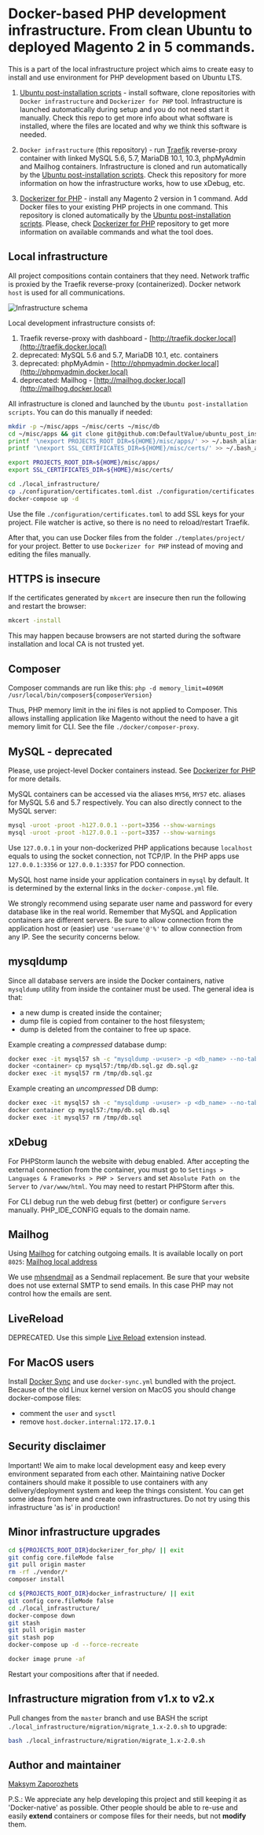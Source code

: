 # Docker-based PHP development infrastructure. From clean Ubuntu to deployed Magento 2 in 5 commands. #

This is a part of the local infrastructure project which aims to create easy to install and use environment for PHP development based on Ubuntu LTS.

1. [Ubuntu post-installation scripts](https://github.com/DefaultValue/ubuntu_post_install_scripts) - install software,
   clone repositories with `Docker infrastructure` and `Dockerizer for PHP` tool. Infrastructure is launched automatically
   during setup and you do not need start it manually. Check this repo to get more info about what software is installed,
   where the files are located and why we think this software is needed.

2. `Docker infrastructure` (this repository) - run [Traefik](https://traefik.io/) reverse-proxy container with linked
   MySQL 5.6, 5.7, MariaDB 10.1, 10.3, phpMyAdmin and Mailhog containers. Infrastructure is cloned and run automatically by the
   [Ubuntu post-installation scripts](https://github.com/DefaultValue/ubuntu_post_install_scripts). Check this repository
   for more information on how the infrastructure works, how to use xDebug, etc.

3. [Dockerizer for PHP](https://github.com/DefaultValue/dockerizer_for_php) - install any Magento 2 version in 1
   command. Add Docker files to your existing PHP projects in one command. This repository is cloned automatically
   by the [Ubuntu post-installation scripts](https://github.com/DefaultValue/ubuntu_post_install_scripts). Please, check
   [Dockerizer for PHP](https://github.com/DefaultValue/dockerizer_for_php) repository to get more information on available
   commands and what the tool does.


## Local infrastructure ##

All project compositions contain containers that they need. Network traffic is proxied by the Traefik reverse-proxy (containerized).
Docker network `host` is used for all communications.

![Infrastructure schema](https://raw.githubusercontent.com/DefaultValue/docker_infrastructure/master/docker_infrastructure_schema.png)

Local development infrastructure consists of:
1) Traefik reverse-proxy with dashboard - [http://traefik.docker.local](http://traefik.docker.local)
2) deprecated: MySQL 5.6 and 5.7, MariaDB 10.1, etc. containers
3) deprecated: phpMyAdmin - [http://phpmyadmin.docker.local](http://phpmyadmin.docker.local)
4) deprecated: Mailhog - [http://mailhog.docker.local](http://mailhog.docker.local)

All infrastructure is cloned and launched by the `Ubuntu post-installation scripts`. You can do this manually if needed:

```bash
mkdir -p ~/misc/apps ~/misc/certs ~/misc/db
cd ~/misc/apps && git clone git@github.com:DefaultValue/ubuntu_post_install_scripts.git
printf '\nexport PROJECTS_ROOT_DIR=${HOME}/misc/apps/' >> ~/.bash_aliases
printf '\nexport SSL_CERTIFICATES_DIR=${HOME}/misc/certs/' >> ~/.bash_aliases

export PROJECTS_ROOT_DIR=${HOME}/misc/apps/
export SSL_CERTIFICATES_DIR=${HOME}/misc/certs/

cd ./local_infrastructure/
cp ./configuration/certificates.toml.dist ./configuration/certificates.toml
docker-compose up -d
```

Use the file `./configuration/certificates.toml` to add SSL keys for your project. File watcher is active, so there is
no need to reload/restart Traefik.

After that, you can use Docker files from the folder `./templates/project/` for your project.
Better to use `Dockerizer for PHP` instead of moving and editing the files manually.


## HTTPS is insecure ##

If the certificates generated by `mkcert` are insecure then run the following and restart the browser:

```bash
mkcert -install
```

This may happen because browsers are not started during the software installation and local CA is not trusted yet.


## Composer ##

Composer commands are run like this: `php -d memory_limit=4096M /usr/local/bin/composer${composerVersion}`

Thus, PHP memory limit in the ini files is not applied to Composer. This allows installing application like Magento
without the need to have a git memory limit for CLI. See the file `./docker/composer-proxy`.


## MySQL - deprecated ##

Please, use project-level Docker containers instead. See [Dockerizer for PHP](https://github.com/DefaultValue/dockerizer_for_php) for more details.

MySQL containers can be accessed via the aliases `MY56`, `MY57` etc. aliases for MySQL 5.6 and 5.7 respectively.
You can also directly connect to the MySQL server:

```bash
mysql -uroot -proot -h127.0.0.1 --port=3356 --show-warnings
mysql -uroot -proot -h127.0.0.1 --port=3357 --show-warnings
```

Use `127.0.0.1` in your non-dockerized PHP applications because `localhost` equals to using the socket connection,
not TCP/IP. In the PHP apps use `127.0.0.1:3356` or `127.0.0.1:3357` for PDO connection.

MySQL host name inside your application containers in `mysql` by default. It is determined by the external links in
the `docker-compose.yml` file.

We strongly recommend using separate user name and password for every database like in the real world. Remember
that MySQL and Application containers are different servers. Be sure to allow connection from the application host
or (easier) use `'username'@'%'` to allow connection from any IP. See the security concerns below.


## mysqldump ##

Since all database servers are inside the Docker containers, native `mysqldump` utility from inside the container must be used. The general idea is that:

- a new dump is created inside the container;
- dump file is copied from container to the host filesystem;
- dump is deleted from the container to free up space.

Example creating a *compressed* database dump:

```bash
docker exec -it mysql57 sh -c "mysqldump -u<user> -p <db_name> --no-tablespaces | gzip > /tmp/db.sql.gz"
docker <container> cp mysql57:/tmp/db.sql.gz db.sql.gz
docker exec -it mysql57 rm /tmp/db.sql.gz
```

Example creating an *uncompressed* DB dump:

```bash
docker exec -it mysql57 sh -c "mysqldump -u<user> -p <db_name> --no-tablespaces > /tmp/db.sql"
docker container cp mysql57:/tmp/db.sql db.sql
docker exec -it mysql57 rm /tmp/db.sql
```


## xDebug ##

For PHPStorm launch the website with debug enabled. After accepting the external connection from the container, you
must go to
`Settings > Languages & Frameworks > PHP > Servers` and set `Absolute Path on the Server` to `/var/www/html`. You may
need to restart PHPStorm after this.

For CLI debug run the web debug first (better) or configure `Servers` manually. PHP_IDE_CONFIG equals to the domain name.


## Mailhog ##

Using [Mailhog](https://github.com/mailhog/MailHog) for catching outgoing emails. It is available locally on port `8025`:
[Mailhog local address](http://localhost:8025)

We use [mhsendmail](https://github.com/mailhog/mhsendmail) as a Sendmail replacement. Be sure that your website does not
use external SMTP to send emails. In this case PHP may not control how the emails are sent.


## LiveReload ##

DEPRECATED. Use this  simple [Live Reload](https://chrome.google.com/webstore/detail/live-reload/jcejoncdonagmfohjcdgohnmecaipidc) extension instead. 


## For MacOS users ##

Install [Docker Sync](http://docker-sync.io/) and use `docker-sync.yml` bundled with the project.
Because of the old Linux kernel version on MacOS you should change docker-compose files:
- comment the `user` and `sysctl`
- remove `host.docker.internal:172.17.0.1`


## Security disclaimer ##

Important! We aim to make local development easy and keep every environment separated from each other. Maintaining native
Docker containers should make it possible to use containers with any delivery/deployment system and keep the things
consistent. You can get some ideas from here and create own infrastructures. Do not try using this infrastructure 'as is'
in production!


## Minor infrastructure upgrades ##

```bash
cd ${PROJECTS_ROOT_DIR}dockerizer_for_php/ || exit
git config core.fileMode false
git pull origin master
rm -rf ./vendor/*
composer install

cd ${PROJECTS_ROOT_DIR}docker_infrastructure/ || exit
git config core.fileMode false
cd ./local_infrastructure/
docker-compose down
git stash
git pull origin master
git stash pop
docker-compose up -d --force-recreate

docker image prune -af
```

Restart your compositions after that if needed.


## Infrastructure migration from v1.x to v2.x ##

Pull changes from the `master` branch and use BASH the script `./local_infrastructure/migration/migrate_1.x-2.0.sh` to upgrade:

```bash
bash ./local_infrastructure/migration/migrate_1.x-2.0.sh
```


## Author and maintainer ##

[Maksym Zaporozhets](mailto:maksimz@default-value.com)

P.S.: We appreciate any help developing this project and still keeping it as 'Docker-native' as possible. Other people should be
able to re-use and easily **extend** containers or compose files for their needs, but not **modify** them.